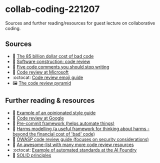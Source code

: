 # collab-coding-221207

Sources and further reading/resources for guest lecture on collaborative coding.

## Sources

- :page_with_curl: [The 85 billion dollar cost of bad code](https://www.pullrequest.com/blog/cost-of-bad-code/)
- :page_with_curl: [Software construction: code review](https://web.mit.edu/6.005/www/fa15/classes/04-code-review/)
- :page_with_curl: [Five code comments you should stop writing](https://www.freecodecamp.org/news/5-comments-you-should-stop-writing-and-1-you-should-start-4d66a367cd2c/)
- :page_with_curl: [Code review at Microsoft](https://devblogs.microsoft.com/appcenter/how-the-visual-studio-mobile-center-team-does-code-review/)
- :octocat: [Code review emoji guide](https://github.com/erikthedeveloper/code-review-emoji-guide)
- :framed_picture: [The code review pyramid](https://www.morling.dev/blog/the-code-review-pyramid/)

## Further reading & resources

- :page_with_curl: [Example of an opinionated style guide](https://github.com/johnpapa/angular-styleguide)
- :page_with_curl: [Code review at Google](https://google.github.io/eng-practices/review/)
- :hammer: [Pre-commit framework (helps automate things)](https://pre-commit.com/)
- :hammer: [Harms modelling (a useful framework for thinking about harms - beyond the financial cost of 'bad' code)](https://learn.microsoft.com/en-us/azure/architecture/guide/responsible-innovation/harms-modeling/type-of-harm)
- :book: [OWASP code review guide (focuses on security considerations)](https://owasp.org/www-project-code-review-guide/)
- :page_with_curl: [An awesome-list with many more code review resources](https://github.com/joho/awesome-code-review)
- :octocat: [Example of automated standards at the AI Foundry](https://github.com/samattwood9/streamlit-starter-tour)
- :page_with_curl: [SOLID principles](https://www.freecodecamp.org/news/solid-principles-explained-in-plain-english/)


